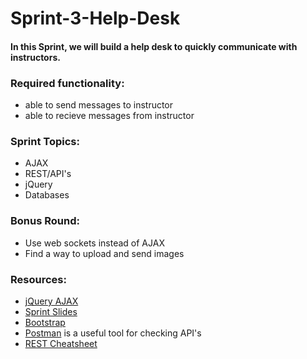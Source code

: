 # Sprint-3-Help-Desk

#### In this Sprint, we will build a help desk to quickly communicate with instructors.

### Required functionality:
- able to send messages to instructor
- able to recieve messages from instructor

### Sprint Topics:
- AJAX
- REST/API's
- jQuery
- Databases

### Bonus Round:
- Use web sockets instead of AJAX
- Find a way to upload and send images

### Resources:
- [jQuery AJAX](https://learn.jquery.com/ajax/jquery-ajax-methods/)
- [Sprint Slides](https://slides.com/zacklee/help-desk-sprint)
- [Bootstrap](http://getbootstrap.com/components)
- [Postman](https://www.getpostman.com/) is a useful tool for checking API's
- [REST Cheatsheet](http://www.restapitutorial.com/lessons/restquicktips.html)
